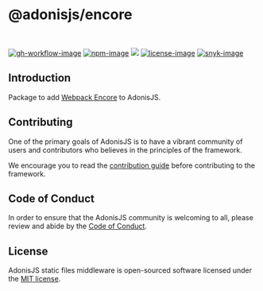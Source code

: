 # @adonisjs/encore

<br />

[![gh-workflow-image]][gh-workflow-url] [![npm-image]][npm-url] ![][typescript-image] [![license-image]][license-url] [![snyk-image]][snyk-url]

## Introduction
Package to add [Webpack Encore](https://symfony.com/doc/current/frontend.html) to AdonisJS.

## Contributing
One of the primary goals of AdonisJS is to have a vibrant community of users and contributors who believes in the principles of the framework.

We encourage you to read the [contribution guide](https://github.com/adonisjs/.github/blob/main/docs/CONTRIBUTING.md) before contributing to the framework.

## Code of Conduct
In order to ensure that the AdonisJS community is welcoming to all, please review and abide by the [Code of Conduct](https://github.com/adonisjs/.github/blob/main/docs/CODE_OF_CONDUCT.md).

## License
AdonisJS static files middleware is open-sourced software licensed under the [MIT license](LICENSE.md).

[gh-workflow-image]: https://img.shields.io/github/actions/workflow/status/adonisjs/encore/test.yml?style=for-the-badge
[gh-workflow-url]: https://github.com/adonisjs/encore/actions/workflows/test.yml "Github action"

[npm-image]: https://img.shields.io/npm/v/@adonisjs/encore/latest.svg?style=for-the-badge&logo=npm
[npm-url]: https://www.npmjs.com/package/@adonisjs/encore/v/latest "npm"

[typescript-image]: https://img.shields.io/badge/Typescript-294E80.svg?style=for-the-badge&logo=typescript

[license-url]: LICENSE.md
[license-image]: https://img.shields.io/github/license/adonisjs/encore?style=for-the-badge

[snyk-image]: https://img.shields.io/snyk/vulnerabilities/github/adonisjs/encore?label=Snyk%20Vulnerabilities&style=for-the-badge
[snyk-url]: https://snyk.io/test/github/adonisjs/encore?targetFile=package.json "snyk"
